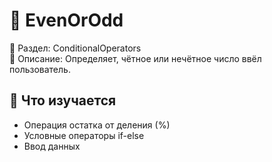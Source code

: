 # 🔢 EvenOrOdd

📁 Раздел: ConditionalOperators  
📘 Описание: Определяет, чётное или нечётное число ввёл пользователь.

## 🧠 Что изучается
- Операция остатка от деления (%)  
- Условные операторы if-else  
- Ввод данных

